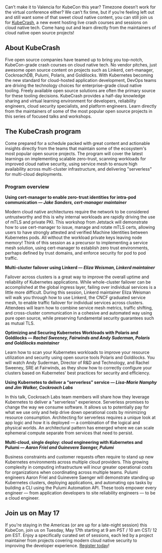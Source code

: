
Can’t make it to Valencia for KubeCon this year? Timezone doesn’t work for the virtual conference either? We can’t fix time, but if you’re feeling left out and still want some of that sweet cloud native content, you can still join us for [KubeCrash](https://kubecrash.io/), a new event hosting live crash courses and sessions on cloud native tech. Come hang out and learn directly from the maintainers of cloud native open source projects!
## About KubeCrash
Five open source companies have teamed up to bring you top-notch, KubeCon-grade crash courses on cloud native tech. No vendor pitches, just awesome open source content on projects such as Linkerd, cert-manager, CockroachDB, Pulumi, Polaris, and Goldilocks. 
With Kubernetes becoming the new standard for cloud-hosted application development, DevOps teams are driving the technology choices for enterprise-grade cloud native tooling. Freely available open source solutions are often the primary source for these tooling decisions.
KubeCrash provides a half-day knowledge sharing and virtual learning environment for developers, reliability engineers, cloud security specialists, and platform engineers. Learn directly from the maintainers of some of the most popular open source projects in this series of focused talks and workshops. 
## The KubeCrash program
Come prepared for a schedule packed with great content and actionable insights directly from the teams that maintain some of the ecosystem's most popular open source projects. The program will cover the latest learnings on implementing scalable zero-trust, scanning workloads for improved cloud native security, using service mesh to ensure high availability across multi-cluster infrastructure, and delivering "serverless" for multi-cloud deployments.
### Program overview 

**Using cert-manager to enable zero-trust identities for intra-pod communication — _Jake Sanders, cert-manager maintainer_**

Modern cloud native architectures require the network to be considered untrustworthy and this is why internal workloads are rapidly driving the use of mTLS and private PKI. This workshop from Jetstack will demonstrate how to use cert-manager to issue, manage and rotate mTLS certs, allowing users to have strongly attested and verified Machine Identities between Kubernetes pods. All without the workload private keys leaving node memory! Think of this session as a precursor to implementing a service mesh solution, using cert-manager to establish zero trust environments, perhaps defined by trust domains, and enforce security for pod to pod traffic.

**Multi-cluster failover using Linkerd — _Eliza Weisman, Linkerd maintainer_** 

Failover across clusters is a great way to improve the overall uptime and reliability of Kubernetes applications. While whole-cluster failover can be accomplished at the global ingress layer, failing over individual services is a little more difficult. During this session, Linkerd maintainer Eliza Weisman will walk you through how to use Linkerd, the CNCF graduated service mesh, to enable traffic failover for individual services across clusters. Attendees will learn how to combine service mesh metrics, traffic shifting, and cross-cluster communication in a cohesive and automated way using pure open source, while preserving fundamental security guarantees such as mutual TLS.

**Optimizing and Securing Kubernetes Workloads with Polaris and Goldilocks —  _Rachel Sweeney, Fairwinds and Andy Suderman, Polaris and Goldilocks maintainer_**

Learn how to scan your Kubernetes workloads to improve your resource utilization and security using open source tools Polaris and Goldilocks. You will watch Andy Suderman, Director of R&D and Technology, and Rachel Sweeney, SRE at Fairwinds, as they show how to correctly configure your clusters based on Kubernetes' best practices for security and efficiency. 

**Using Kubernetes to deliver a “serverless” service — _Lisa-Marie Namphy and Jim Walker, Cockroach Labs_**

In this talk, Cockroach Labs team members will share how they leverage Kubernetes to deliver a "serverless" experience. Serverless promises to change the way we consume software. It allows us to potentially pay for what we use only and help drive down operational costs by minimizing resource consumption. Architecting for serverless requires a unique look at app logic and how it is deployed — a combination of the logical and physical worlds. An architectural pattern has emerged where we can scale ephemeral compute separate from services that need to persist.

**Multi-cloud, single deploy: cloud engineering with Kubernetes and Pulumi — _Aaron Friel and Guinevere Saenger, Pulumi_**

Business constraints and customer requests often require to stand up new Kubernetes environments across multiple cloud providers. This growing complexity in computing infrastructure will incur greater operational costs for organizations when coordinating across multiple teams. Pulumi engineers Aaron Friel and Guinevere Saenger will demonstrate standing up Kubernetes clusters, deploying applications, and automating ops tasks by building a CLI using the Pulumi Automation API. These tools empower every engineer — from application developers to site reliability engineers — to be a cloud engineer.

## Join us on May 17

If you're staying in the Americas (or are up for a late-night session) this KubeCon, join us on Tuesday, May 17th starting at 9 am PST /  10 am CST/ 12 pm EST. Enjoy a specifically curated set of sessions, each led by a project maintainer from projects covering modern cloud native security to improving the developer experience. [Register today](https://www.kubecrash.io/)! 
